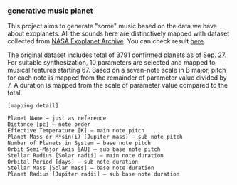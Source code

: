 ### generative music planet

This project aims to generate "some" music based on the data we have about exoplanets. All the sounds here are distinctively mapped with dataset collected from [NASA Exoplanet Archive](https://exoplanetarchive.ipac.caltech.edu/index.html). You can check result [here](https://jooohyunpark.github.io/generative-music-planet/).

The original dataset includes total of 3791 confirmed planets as of Sep. 27. For suitable synthesization, 10 parameters are selected and mapped to musical features starting 67. Based on a seven-note scale in B major, pitch for each note is mapped from the remainder of parameter value divided by 7. A duration is mapped from the scale of parameter value compared to the total.


```
[mapping detail]

Planet Name – just as reference
Distance [pc] – note order
Effective Temperature [K] – main note pitch
Planet Mass or M*sin(i) [Jupiter mass] – sub note pitch
Number of Planets in System – base note pitch
Orbit Semi-Major Axis [AU] – sub base note pitch
Stellar Radius [Solar radii] – main note duration
Orbital Period [days] – sub note duration
Stellar Mass [Solar mass] – base note duration
Planet Radius [Jupiter radii] – sub base note duration
```
